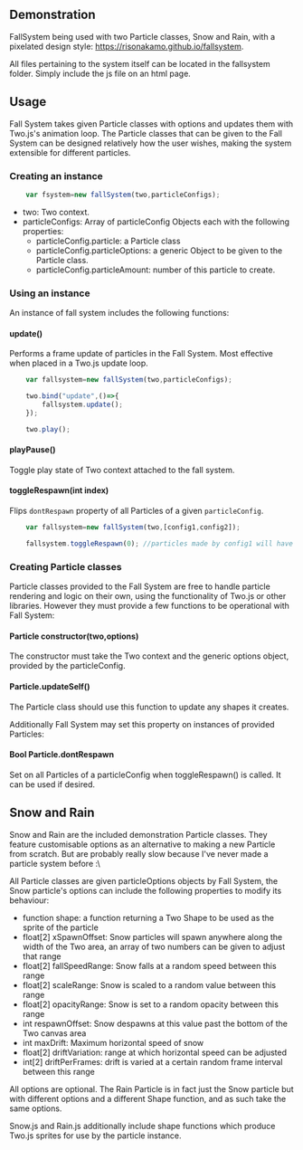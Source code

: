 ## Demonstration
FallSystem being used with two Particle classes, Snow and Rain, with a pixelated design style:
https://risonakamo.github.io/fallsystem.

All files pertaining to the system itself can be located in the fallsystem folder. Simply include the js file on an html page.

## Usage
Fall System takes given Particle classes with options and updates them with Two.js's animation loop. The Particle classes that can be given to the Fall System can be designed relatively how the user wishes, making the system extensible for different particles.

### Creating an instance
```javascript
    var fsystem=new fallSystem(two,particleConfigs);
```
- two: Two context.
- particleConfigs: Array of particleConfig Objects each with the following properties:
    - particleConfig.particle: a Particle class
    - particleConfig.particleOptions: a generic Object to be given to the Particle class.
    - particleConfig.particleAmount: number of this particle to create.

### Using an instance
An instance of fall system includes the following functions:

#### update()
Performs a frame update of particles in the Fall System. Most effective when placed in a Two.js update loop.
```javascript
    var fallsystem=new fallSystem(two,particleConfigs);

    two.bind("update",()=>{
        fallsystem.update();
    });

    two.play();
```

#### playPause()
Toggle play state of Two context attached to the fall system.

#### toggleRespawn(int index)
Flips `dontRespawn` property of all Particles of a given `particleConfig`.
```javascript
    var fallsystem=new fallSystem(two,[config1,config2]);

    fallsystem.toggleRespawn(0); //particles made by config1 will have their "dontRespawn" property toggled
```

### Creating Particle classes
Particle classes provided to the Fall System are free to handle particle rendering and logic on their own, using the functionality of Two.js or other libraries. However they must provide a few functions to be operational with Fall System:

#### Particle constructor(two,options)
The constructor must take the Two context and the generic options object, provided by the particleConfig.

#### Particle.updateSelf()
The Particle class should use this function to update any shapes it creates.

Additionally Fall System may set this property on instances of provided Particles:

#### Bool Particle.dontRespawn
Set on all Particles of a particleConfig when toggleRespawn() is called. It can be used if desired.

## Snow and Rain
Snow and Rain are the included demonstration Particle classes. They feature customisable options as an alternative to making a new Particle from scratch. But are probably really slow because I've never made a particle system before :\

All Particle classes are given particleOptions objects by Fall System, the Snow particle's options can include the following properties to modify its behaviour:
- function shape: a function returning a Two Shape to be used as the sprite of the particle
- float[2] xSpawnOffset: Snow particles will spawn anywhere along the width of the Two area, an array of two numbers can be given to adjust that range
- float[2] fallSpeedRange: Snow falls at a random speed between this range
- float[2] scaleRange: Snow is scaled to a random value between this range
- float[2] opacityRange: Snow is set to a random opacity between this range
- int respawnOffset: Snow despawns at this value past the bottom of the Two canvas area
- int maxDrift: Maximum horizontal speed of snow
- float[2] driftVariation: range at which horizontal speed can be adjusted
- int[2] driftPerFrames: drift is varied at a certain random frame interval between this range

All options are optional. The Rain Particle is in fact just the Snow particle but with different options and a different Shape function, and as such take the same options.

Snow.js and Rain.js additionally include shape functions which produce Two.js sprites for use by the particle instance.